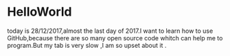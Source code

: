 # HelloWorld
today is 28/12/2017,almost the last day of 2017.I want to learn how to use GitHub,because there are so many open source code whitch can help me to program.But my tab is very slow ,I am so upset about it .
